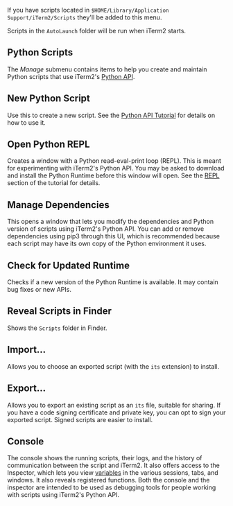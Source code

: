 If you have scripts located in `$HOME/Library/Application Support/iTerm2/Scripts` they'll be added to this menu.

Scripts in the `AutoLaunch` folder will be run when iTerm2 starts.

## Python Scripts

The *Manage* submenu contains items to help you create and maintain Python scripts that use iTerm2's <a href="/python-api">Python API</a>.

## New Python Script

Use this to create a new script. See the <a href="/python-api/tutorial/index.html">Python API Tutorial</a> for details on how to use it.

## Open Python REPL

Creates a window with a Python read-eval-print loop (REPL). This is meant for experimenting with iTerm2's Python API. You may be asked to download and install the Python Runtime before this window will open. See the <a href="/python-api/tutorial/running.html#repl">REPL</a> section of the tutorial for details.

## Manage Dependencies

This opens a window that lets you modify the dependencies and Python version of scripts using iTerm2's Python API. You can add or remove dependencies using pip3 through this UI, which is recommended because each script may have its own copy of the Python environment it uses.

## Check for Updated Runtime

Checks if a new version of the Python Runtime is available. It may contain bug fixes or new APIs.

## Reveal Scripts in Finder

Shows the `Scripts` folder in Finder.

## Import...

Allows you to choose an exported script (with the `its` extension) to install.

## Export...

Allows you to export an existing script as an `its` file, suitable for sharing. If you have a code signing certificate and private key, you can opt to sign your exported script. Signed scripts are easier to install.

## Console

The console shows the running scripts, their logs, and the history of communication between the script and iTerm2. It also offers access to the Inspector, which lets you view <a href="documentation-variables.html">variables</a> in the various sessions, tabs, and windows. It also reveals registered functions. Both the console and the inspector are intended to be used as debugging tools for people working with scripts using iTerm2's Python API.

